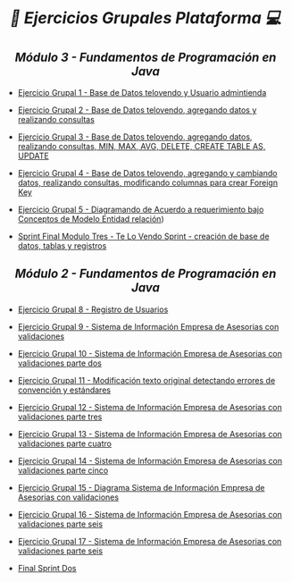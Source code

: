 **_<h1 align="center">:vulcan_salute: Ejercicios Grupales Plataforma :computer:</h1>_**

**_<h2 align="center">Módulo 3 - Fundamentos de Programación en Java</h2>_**

- [Ejercicio Grupal 1 - Base de Datos telovendo y Usuario admintienda](https://github.com/KathyAlde21/ejerciciosGrupalesAppMoviles-/tree/master/src/Modulo_3/ejercicioGrupal1)
- [Ejercicio Grupal 2 - Base de Datos telovendo, agregando datos y realizando consultas](https://github.com/KathyAlde21/ejerciciosGrupalesAppMoviles-/tree/master/src/Modulo_3/ejercicioGrupal2)
- [Ejercicio Grupal 3 - Base de Datos telovendo, agregando datos, realizando consultas, MIN, MAX, AVG, DELETE, CREATE TABLE AS, UPDATE](https://github.com/KathyAlde21/ejerciciosGrupalesAppMoviles-/tree/master/src/Modulo_3/ejercicioGrupal3)
- [Ejercicio Grupal 4 - Base de Datos telovendo, agregando y cambiando datos, realizando consultas, modificando columnas para crear Foreign Key](https://github.com/KathyAlde21/telovendo_iteracion5)
- [Ejercicio Grupal 5 - Diagramando de Acuerdo a requerimiento bajo Conceptos de Modelo Entidad relación](https://github.com/KathyAlde21/diagramando_con_sql.git))

- [Sprint Final Modulo Tres - Te Lo Vendo Sprint - creación de base de datos, tablas y registros](https://github.com/KathyAlde21/telovendo_sprint.git)

**_<h2 align="center">Módulo 2 - Fundamentos de Programación en Java</h2>_**

- [Ejercicio Grupal 8 - Registro de Usuarios](https://github.com/KathyAlde21/ejerciciosGrupalesAppMoviles-/tree/master/src/Modulo_2/ejercicioGrupal8)
- [Ejercicio Grupal 9 - Sistema de Información Empresa de Asesorias con validaciones](https://github.com/KathyAlde21/ejerciciosGrupalesAppMoviles-/tree/master/src/Modulo_2/ejercicioGrupal9)
- [Ejercicio Grupal 10 - Sistema de Información Empresa de Asesorias con validaciones parte dos](https://github.com/KathyAlde21/ejerciciosGrupalesAppMoviles-/tree/master/src/Modulo_2/ejercicioGrupal10)
- [Ejercicio Grupal 11 - Modificación texto original detectando errores de convención y estándares](https://github.com/KathyAlde21/ejerciciosGrupalesAppMoviles-/tree/master/src/Modulo_2/ejercicioGrupal11)
- [Ejercicio Grupal 12 - Sistema de Información Empresa de Asesorias con validaciones parte tres](https://github.com/KathyAlde21/ejerciciosGrupalesAppMoviles-/tree/master/src/Modulo_2/ejercicioGrupal12)
- [Ejercicio Grupal 13 - Sistema de Información Empresa de Asesorias con validaciones parte cuatro](https://github.com/KathyAlde21/ejerciciosGrupalesAppMoviles-/tree/master/src/Modulo_2/ejercicioGrupal13)
- [Ejercicio Grupal 14 - Sistema de Información Empresa de Asesorias con validaciones parte cinco](https://github.com/KathyAlde21/ejerciciosGrupalesAppMoviles-/tree/master/src/Modulo_2/ejercicioGrupal14)
- [Ejercicio Grupal 15 - Diagrama Sistema de Información Empresa de Asesorias con validaciones](https://github.com/KathyAlde21/ejerciciosGrupalesAppMoviles-/tree/master/src/Modulo_2/ejercicioGrupal15)
- [Ejercicio Grupal 16 - Sistema de Información Empresa de Asesorias con validaciones parte seis](https://github.com/KathyAlde21/ejerciciosGrupalesAppMoviles-/tree/master/src/Modulo_2/ejercicioGrupal16/clases)
- [Ejercicio Grupal 17 - Sistema de Información Empresa de Asesorias con validaciones parte seis](https://github.com/KathyAlde21/ejerciciosGrupalesAppMoviles-/tree/master/src/Modulo_2/ejercicioGrupal17)

- [Final Sprint Dos](https://github.com/KathyAlde21/sprint_final_modulo_dos)
